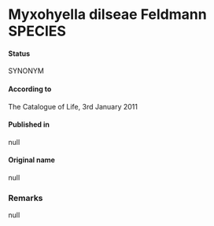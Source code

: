 # Myxohyella dilseae Feldmann SPECIES

#### Status
SYNONYM

#### According to
The Catalogue of Life, 3rd January 2011

#### Published in
null

#### Original name
null

### Remarks
null